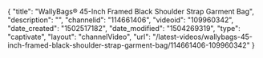 {
    "title": "WallyBags&reg; 45-Inch Framed Black Shoulder Strap Garment Bag",
    "description": "",
    "channelid": "114661406",
    "videoid": "109960342",
    "date_created": "1502517182",
    "date_modified": "1504269319",
    "type": "captivate",
    "layout": "channelVideo",
    "url": "\/latest-videos\/wallybags-45-inch-framed-black-shoulder-strap-garment-bag\/114661406-109960342"
}